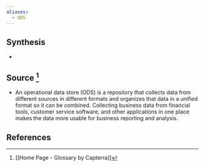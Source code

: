 ```yaml
---
aliases:
  - ODS
---
```

## Synthesis
- 
## Source [^1]
- An operational data store (ODS) is a repository that collects data from different sources in different formats and organizes that data in a unified format so it can be combined. Collecting business data from financial tools, customer service software, and other applications in one place makes the data more usable for business reporting and analysis.
## References

[^1]: [[Home Page - Glossary by Capterra]]
